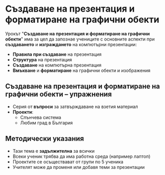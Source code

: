 # Създаване на презентация и форматиране на графични обекти

Урокът "**Създаване на презентация и форматиране на графични обекти**" има за цел да запознае учениците с основните аспекти при **създаването** и **изграждането** на компютърни презентации:
 - **Правила при създаване** на презентация
 - **Структура** на презентация
 - **Създаване** на компютърна презентация
 - **Вмъкване** и **форматиране** на графични обекти и изображения

## Създаване на презентация и форматиране на графични обекти – упражнения
  - Серия от **въпроси** за затвърждаване на взетия материал
  - **Проекти**:
    - Слънчева система
    - Любим град в България

## Методически указания
  - Тази тема е **задължителна** за всички
  - Всеки ученик трябва да има работна среда (например лаптоп)
  - Проектите се осъществават от групи по 5 ученика
  - Учителят може да променя или добавя теми за презентации
